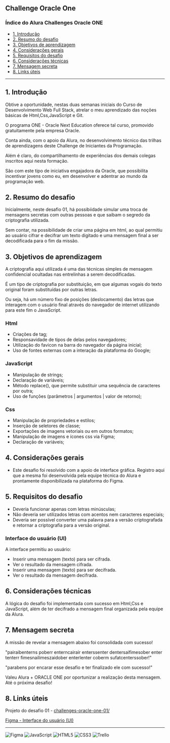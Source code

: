 ## Challenge Oracle One 

### Índice do Alura Challenges Oracle ONE

- [1. Introdução](#1-introdução)
- [2. Resumo do desafio](#2-resumo-do-desafio)
- [3. Objetivos de aprendizagem](#3-objetivos-de-aprendizagem)
- [4. Considerações gerais](#4-considerações-gerais)
- [5. Requisitos do desafio](#5-requisitos-do-desafio)
- [6. Considerações técnicas](#6-considerações-técnicas)
- [7. Mensagem secreta](#7-mensagem-secreta)
- [8. Links úteis](#8-links-úteis)

---

## 1. Introdução

Obtive a oportunidade, nestas duas semanas iniciais do Curso de Desenvolvimento Web Full Stack, atrelar o meu aprendizado das noções básicas de Html,Css,JavaScript e Git.

O programa ONE - Oracle Next Education oferece tal curso, promovido gratuitamente pela empresa Oracle. 

Conta ainda, com o apoio da Alura, no desenvolvimento técnico das trilhas de aprendizagens deste Challenge de Iniciantes da Programação. 

Além é claro, do compartilhamento de experiências dos demais colegas inscritos aqui nesta formação. 

São com este tipo de iniciativa engajadora da Oracle, que possibilita incentivar jovens como eu, em desenvolver e adentrar ao mundo da programação web.

## 2. Resumo do desafio

Inicialmente, neste desafio 01, há possibiidade simular uma troca de mensagens secretas com outras pessoas e que saibam o segredo da criptografia utilizada.

Sem contar, na possibilidade de criar uma página em html, ao qual permitiu ao usuário cifrar e decifrar um texto digitado e uma mensagem final a ser decodificada para o fim da missão.


## 3. Objetivos de aprendizagem

A criptografia aqui utilizada é uma das técnicas simples de mensagem confidencial ocultadas nas entrelinhas a serem decodificadas. 

É um tipo de criptografia por substituição, em que algumas vogais do texto original foram substituídas por outras letras. 

Ou seja, há um número fixo de posições (deslocamento) das letras que interagem com o usuário final através do navegador de internet utilizando para este fim o JavaScript.


### Html
- Criações de tag;
- Responsavidade de tipos de delas pelos navegadores; 
- Utilização do favicon na barra do navegador da página inicial;
- Uso de fontes externas com a interação da plataforma do Google;

### JavaScript
- Manipulação de strings;
- Declaração de variáveis; 
- Método replace(), que permite substituir uma sequência de caracteres por outra;
- Uso de funções (parâmetros | argumentos | valor de retorno);

### Css
- Manipulação de propriedades e estilos;
- Inserção de seletores de classe;
- Exportações de imagens vetoriais ou em outros formatos;
- Manipulação de imagens e ícones css via Figma;
- Declaração de variáveis; 

## 4. Considerações gerais

- Este desafio foi resolvido com a apoio de interface gráfica. Registro aqui que a mesma foi desenvolvida pela equipe técnica do Alura e prontamente disponibilizada na plataforma do Figma.

## 5. Requisitos do desafio
- Deveria funcionar apenas com letras minúsculas;
- Não deveria ser utilizados letras com acentos nem caracteres especiais;
- Deveria ser possível converter uma palavra para a versão criptografada e retornar a criptografia para a versão original. 

### Interface do usuário (UI)
A interface permitiu ao usuário:

* Inserir uma mensagem (texto) para ser cifrada.
* Ver o resultado da mensagem cifrada.
* Inserir uma mensagem (texto) para ser decifrada.
* Ver o resultado da mensagem decifrada.

## 6. Considerações técnicas

A lógica do desafio foi implementada com sucesso em Html,Css e JavaScript, além de ter decifrado a mensagem final organizada pela equipe da Alura.

## 7. Mensagem secreta

A missão de revelar a mensagem abaixo foi consolidada com sucesso!

"pairaibenterns poberr enterncairair enterssenter dentersaifimesober enter tenterr fimesnailimeszaidober enterlenter coberm sufatcenterssober!"

"parabens por encarar esse desafio e ter finalizado ele com sucesso!"

Valeu Alura + ORACLE ONE por oportunizar a realização desta mensagem. Até o próxima desafio!

## 8. Links úteis

Projeto do desafio 01 - [challenges-oracle-one-01/](https://anaisateodoro.github.io/challenge-01-oracle-one/)

[Figma - Interface do usuário (UI)](https://www.figma.com/file/tvFEYhVfZTjdJ5P24RGV21/Alura-Challenge---Desafio-1---L%C3%B3gica?node-id=0%3A1)

---
![Figma](https://img.shields.io/badge/figma-%23F24E1E.svg?style=for-the-badge&logo=figma&logoColor=white)
![JavaScript](https://img.shields.io/badge/javascript-%23323330.svg?style=for-the-badge&logo=javascript&logoColor=%23F7DF1E)
![HTML5](https://img.shields.io/badge/html5-%23E34F26.svg?style=for-the-badge&logo=html5&logoColor=white)
![CSS3](https://img.shields.io/badge/css3-%231572B6.svg?style=for-the-badge&logo=css3&logoColor=white)
![Trello](https://img.shields.io/badge/Trello-%23026AA7.svg?style=for-the-badge&logo=Trello&logoColor=white)

